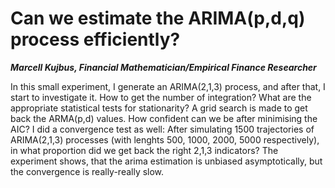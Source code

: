 ﻿# Can we estimate the ARIMA(p,d,q) process efficiently?
*__Marcell Kujbus, Financial Mathematician/Empirical Finance Researcher__*

In this small experiment, I generate an ARIMA(2,1,3) process, and after that, I start to investigate it. How to get the number of integration?
What are the appropriate statistical tests for stationarity? 
A grid search is made to get back the ARMA(p,d) values. How confident can we be after minimising the AIC? 
I did a convergence test as well: After simulating 1500 trajectories of ARIMA(2,1,3) processes (with lenghts 500, 1000, 2000, 5000 respectively), in what proportion
did we get back the right 2,1,3 indicators? 
The experiment shows, that the arima estimation is unbiased asymptotically, but the convergence is really-really slow.

